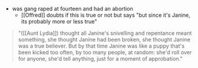 - was gang raped at fourteen and had an abortion
	- [[Offred]] doubts if this is true or not but says "but since it's Janine, its probably more or less true"

>"([[Aunt Lydia]]) thought all Janine's snivelling and repentance meant something, she thought Janine had been broken, she thought Janine was a true believer. But by that time Janine was like a puppy that's been kicked too often, by too many people, at random: she'd roll over for anyone, she'd tell anything, just for a moment of approbation."
